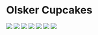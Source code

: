 # Olsker Cupcakes
<img src="documents/design/Change data.png">
<img src="documents/design/Check-out.png">
<img src="documents/design/Create profile - Daniel.png">
<img src="documents/design/Dropdown Menu.png">
<img src="documents/design/Entry webpage.png">
<img src="documents/design/FAQ - 1.png">
<img src="documents/design/Change data.png">
